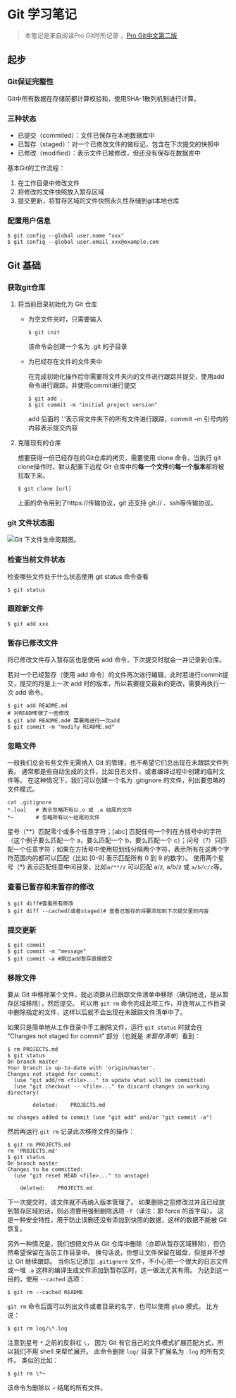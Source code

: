 # Git 学习笔记

> 本笔记是来自阅读Pro Git时所记录 ，[Pro Git中文第二版](https://www.progit.cn/)

## 起步

### Git保证完整性

Git中所有数据在存储前都计算校验和，使用SHA-1散列机制进行计算。

### 三种状态

* 已提交（commited）：文件已保存在本地数据库中
* 已暂存（staged）：对一个已修改文件的做标记，包含在下次提交的快照中
* 已修改（modified）：表示文件已被修改，但还没有保存在数据库中

基本Git的工作流程：

1. 在工作目录中修改文件
2. 将修改的文件快照放入暂存区域
3. 提交更新，将暂存区域的文件快照永久性存储到git本地仓库

### 配置用户信息

``` shell
$ git config --global user.name "xxx"
$ git config --global user.email xxx@example.com
```

## Git 基础

### 获取git仓库

1. 将当前目录初始化为 Git 仓库

   * 为空文件夹时，只需要输入

     ``` shell
     $ git init
     ```

     该命令会创建一个名为 .git 的子目录

   * 为已经存在文件的文件夹中

     在完成初始化操作后你需要将文件夹内的文件进行跟踪并提交，使用add命令进行跟踪，并使用commit进行提交

     ``` shell
     $ git add .
     $ git commit -m "initial project version"
     ```

     add 后面的 '.'表示将文件夹下的所有文件进行跟踪，commit -m 引号内的内容表示提交内容

     

2. 克隆现有的仓库

   想要获得一份已经存在的Git仓库的拷贝，需要使用 clone 命令，当执行 git clone操作时，默认配置下远程 Git 仓库中的**每一个文件**的**每一个版本**都将被拉取下来。

   ``` shell
   $ git clone [url]
   ```

   上面的命令用到了https://传输协议，git 还支持 git:// 、ssh等传输协议。

### git 文件状态图

![Git 下文件生命周期图。](https://www.progit.cn/images/lifecycle.png)

### 检查当前文件状态

检查哪些文件处于什么状态使用 git status 命令查看

``` shell
$ git status
```

### 跟踪新文件

``` shell
$ git add xxx
```

### 暂存已修改文件

将已修改文件存入暂存区也是使用 add 命令，下次提交时就会一并记录到仓库。

若对一个已经暂存（使用 add 命令）的文件再次进行编辑，此时若进行commit提交，提交的将是上一次 add 时的版本，所以若要提交最新的更改，需要再执行一次 add 命令。

``` shell
$ git add README.md
# 对README做了一些修改
$ git add README.md# 需要再进行一次add
$ git commit -m "modify README.md"
```

### 忽略文件

一般我们总会有些文件无需纳入 Git 的管理，也不希望它们总出现在未跟踪文件列表。 通常都是些自动生成的文件，比如日志文件，或者编译过程中创建的临时文件等。 在这种情况下，我们可以创建一个名为 .gitignore 的文件，列出要忽略的文件模式。

``` shell
cat .gitignore
*.[oa]   # 表示忽略所有以.o 或 .a 结尾的文件
*~       # 忽略所有以～结尾的文件
```

星号（**）匹配零个或多个任意字符；[abc] 匹配任何一个列在方括号中的字符（这个例子要么匹配一个 a，要么匹配一个 b，要么匹配一个 c）；问号（?）只匹配一个任意字符；如果在方括号中使用短划线分隔两个字符，表示所有在这两个字符范围内的都可以匹配（比如 [0-9] 表示匹配所有 0 到 9 的数字）。 使用两个星号（*) 表示匹配任意中间目录，比如`a/**/z` 可以匹配 a/z, a/b/z 或 `a/b/c/z`等。

### 查看已暂存和未暂存的修改

``` shell
$ git diff#查看所有修改
$ git diff --cached(或者staged)# 查看已暂存的将要添加到下次提交里的内容
```

### 提交更新

``` shell
$ git commit
$ git commit -m "message"
$ git commit -a #跳过add暂存直接提交
```

### 移除文件

要从 Git 中移除某个文件，就必须要从已跟踪文件清单中移除（确切地说，是从暂存区域移除），然后提交。 可以用 `git rm` 命令完成此项工作，并连带从工作目录中删除指定的文件，这样以后就不会出现在未跟踪文件清单中了。

如果只是简单地从工作目录中手工删除文件，运行 `git status` 时就会在 “Changes not staged for commit” 部分（也就是 *未暂存清单*）看到：

```shell
$ rm PROJECTS.md
$ git status
On branch master
Your branch is up-to-date with 'origin/master'.
Changes not staged for commit:
  (use "git add/rm <file>..." to update what will be committed)
  (use "git checkout -- <file>..." to discard changes in working directory)

        deleted:    PROJECTS.md

no changes added to commit (use "git add" and/or "git commit -a")
```

然后再运行 `git rm` 记录此次移除文件的操作：

```shell
$ git rm PROJECTS.md
rm 'PROJECTS.md'
$ git status
On branch master
Changes to be committed:
  (use "git reset HEAD <file>..." to unstage)

    deleted:    PROJECTS.md
```

下一次提交时，该文件就不再纳入版本管理了。 如果删除之前修改过并且已经放到暂存区域的话，则必须要用强制删除选项 `-f`（译注：即 force 的首字母）。 这是一种安全特性，用于防止误删还没有添加到快照的数据，这样的数据不能被 Git 恢复。

另外一种情况是，我们想把文件从 Git 仓库中删除（亦即从暂存区域移除），但仍然希望保留在当前工作目录中。 换句话说，你想让文件保留在磁盘，但是并不想让 Git 继续跟踪。 当你忘记添加 `.gitignore` 文件，不小心把一个很大的日志文件或一堆 `.a` 这样的编译生成文件添加到暂存区时，这一做法尤其有用。 为达到这一目的，使用 `--cached` 选项：

```shell
$ git rm --cached README
```

`git rm` 命令后面可以列出文件或者目录的名字，也可以使用 `glob` 模式。 比方说：

```shell
$ git rm log/\*.log
```

注意到星号 `*` 之前的反斜杠 `\`， 因为 Git 有它自己的文件模式扩展匹配方式，所以我们不用 shell 来帮忙展开。 此命令删除 `log/` 目录下扩展名为 `.log` 的所有文件。 类似的比如：

```shell
$ git rm \*~
```

该命令为删除以 `~` 结尾的所有文件。

